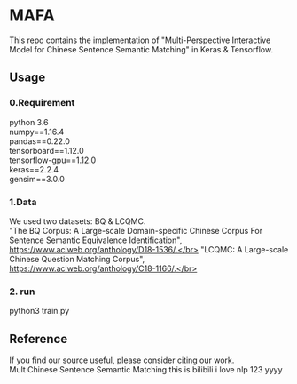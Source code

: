 # MAFA
This repo contains the implementation of "Multi-Perspective Interactive Model for Chinese Sentence Semantic Matching" in Keras & Tensorflow.

## Usage

### 0.Requirement
python 3.6</br>
numpy==1.16.4</br>
pandas==0.22.0</br>
tensorboard==1.12.0</br>
tensorflow-gpu==1.12.0</br>
keras==2.2.4</br>
gensim==3.0.0</br>

### 1.Data
We used two datasets: BQ & LCQMC.</br>
"The BQ Corpus: A Large-scale Domain-specific Chinese Corpus For Sentence Semantic Equivalence Identification", https://www.aclweb.org/anthology/D18-1536/.</br>
"LCQMC: A Large-scale Chinese Question Matching Corpus", https://www.aclweb.org/anthology/C18-1166/.</br>


### 2. run
python3 train.py

## Reference
If you find our source useful, please consider citing our work.</br>
Mult Chinese Sentence Semantic Matching
this is bilibili
i love nlp 123
yyyy
